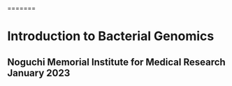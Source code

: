 =======
# Introduction to Bacterial Genomics

## Noguchi Memorial Institute for Medical Research January 2023
